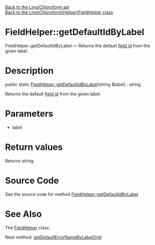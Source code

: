[Back to the Ling/Chloroform api](https://github.com/lingtalfi/Chloroform/blob/master/doc/api/Ling/Chloroform.md)<br>
[Back to the Ling\Chloroform\Helper\FieldHelper class](https://github.com/lingtalfi/Chloroform/blob/master/doc/api/Ling/Chloroform/Helper/FieldHelper.md)


FieldHelper::getDefaultIdByLabel
================



FieldHelper::getDefaultIdByLabel — Returns the default [field id](https://github.com/lingtalfi/Chloroform/blob/master/doc/pages/chloroform-discussion.md#the-field-id) from the given label.




Description
================


public static [FieldHelper::getDefaultIdByLabel](https://github.com/lingtalfi/Chloroform/blob/master/doc/api/Ling/Chloroform/Helper/FieldHelper/getDefaultIdByLabel.md)(string $label) : string




Returns the default [field id](https://github.com/lingtalfi/Chloroform/blob/master/doc/pages/chloroform-discussion.md#the-field-id) from the given label.




Parameters
================


- label

    


Return values
================

Returns string.








Source Code
===========
See the source code for method [FieldHelper::getDefaultIdByLabel](https://github.com/lingtalfi/Chloroform/blob/master/Helper/FieldHelper.php#L23-L26)


See Also
================

The [FieldHelper](https://github.com/lingtalfi/Chloroform/blob/master/doc/api/Ling/Chloroform/Helper/FieldHelper.md) class.

Next method: [getDefaultErrorNameByLabelOrId](https://github.com/lingtalfi/Chloroform/blob/master/doc/api/Ling/Chloroform/Helper/FieldHelper/getDefaultErrorNameByLabelOrId.md)<br>

